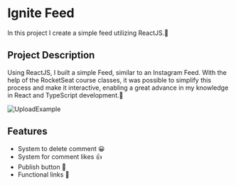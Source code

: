# Ignite Feed

In this project I create a simple feed utilizing ReactJS.🧬 

## Project Description

Using ReactJS, I built a simple Feed, similar to an Instagram Feed. With the help of the RocketSeat course classes, it was possible to simplify this process and make it interactive, enabling a great advance in my knowledge in React and TypeScript development.🥰 

![UploadExample](https://github.com/PeixerDev/IgniteProject/assets/127341082/003a0da1-6d82-4457-ad94-2ebe40c9723a)

## Features

- System to delete comment 😀
- System for comment likes 👍
- Publish button 💬
- Functional links 👾 
